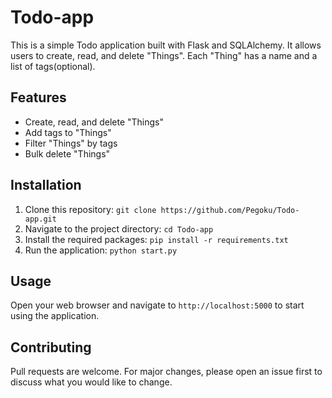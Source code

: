 # Todo-app

This is a simple Todo application built with Flask and SQLAlchemy. It allows users to create, read, and delete "Things". Each "Thing" has a name and a list of tags(optional).

## Features

- Create, read, and delete "Things"
- Add tags to "Things"
- Filter "Things" by tags
- Bulk delete "Things"

## Installation

1. Clone this repository: `git clone https://github.com/Pegoku/Todo-app.git`
2. Navigate to the project directory: `cd Todo-app`
3. Install the required packages: `pip install -r requirements.txt`
4. Run the application: `python start.py`

## Usage

Open your web browser and navigate to `http://localhost:5000` to start using the application.

## Contributing

Pull requests are welcome. For major changes, please open an issue first to discuss what you would like to change.
